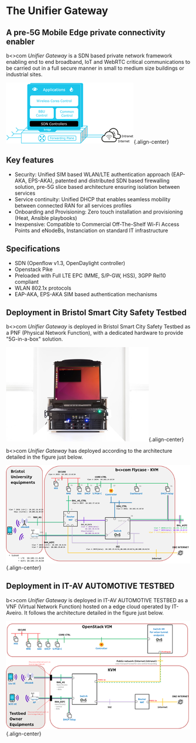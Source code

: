 <!-- TITLE: The Unifier Gateway -->
<!-- SUBTITLE: A quick summary of Unifier Gateway -->

# The Unifier Gateway
## A pre-5G Mobile Edge private connectivity enabler
b<>com *Unifier Gateway* is a SDN based private network framework enabling end to end broadband, IoT and WebRTC critical communications to be carried out in a full secure manner in small to medium size buildings or industrial sites. 

![Ugw 4](/uploads/ugw-4.png "Ugw 4"){.align-center}
## Key features
* Security: Unified SIM based WLAN/LTE authentication approach (EAP-AKA, EPS-AKA), patented and distributed SDN based firewalling solution, pre-5G slice based architecture ensuring isolation between services
* Service continuity: Unified DHCP that enables seamless mobility between connected RAN for all services profiles
* Onboarding and Provisioning: Zero touch installation and provisioning (Heat, Ansible playbooks)
* Inexpensive: Compatible to Commercial Off-The-Shelf Wi-Fi Access Points and eNodeBs, Instanciation on standard IT infrastructure

## Specifications
* SDN (Openflow v1.3, OpenDaylight controller)
* Openstack Pike
* Preloaded with Full LTE EPC (MME, S/P-GW, HSS), 3GPP Rel10 compliant
* WLAN 802.1x protocols
* EAP-AKA, EPS-AKA SIM based  authentication mechanisms

## Deployment in Bristol Smart City Safety Testbed
b<>com *Unifier Gateway* is deployed in Bristol Smart City Safety Testbed as a PNF (Physical Network Function), with a dedicated hardware to provide "5G-in-a-box" solution.

![5 Ginabox](/uploads/5-ginabox.png "5 Ginabox"){.align-center}

b<>com *Unifier Gateway* has deployed according to the architecture detailed in the figure just below.

![Bristol](/uploads/bristol.png "Bristol"){.align-center}

## Deployment in IT-AV AUTOMOTIVE TESTBED
b<>com *Unifier Gateway* is deployed in IT-AV AUTOMOTIVE TESTBED as a VNF (Virtual Network Function) hosted on a edge cloud operated by IT-Aveiro. It follows  the architecture detailed in the figure just below.

![Itaveiro](/uploads/itaveiro.png "Itaveiro"){.align-center}